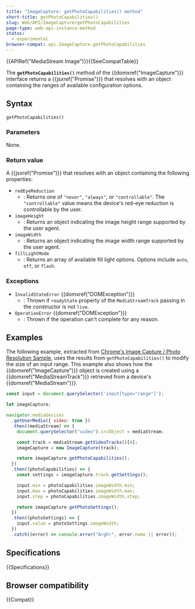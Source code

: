 ```yaml
---
title: "ImageCapture: getPhotoCapabilities() method"
short-title: getPhotoCapabilities()
slug: Web/API/ImageCapture/getPhotoCapabilities
page-type: web-api-instance-method
status:
  - experimental
browser-compat: api.ImageCapture.getPhotoCapabilities
---
```


{{APIRef("MediaStream Image")}}{{SeeCompatTable}}

The **`getPhotoCapabilities()`**
method of the {{domxref("ImageCapture")}} interface returns a {{jsxref("Promise")}}
that resolves with an object containing the ranges of
available configuration options.

## Syntax

```js-nolint
getPhotoCapabilities()
```

### Parameters

None.

### Return value

A {{jsxref("Promise")}} that resolves with an object containing the following properties:

- `redEyeReduction`
  - : Returns one of `"never"`, `"always"`, or `"controllable"`. The `"controllable"` value means the device's red-eye reduction is controllable by the user.
- `imageHeight`
  - : Returns an object indicating the image height range supported by the user agent.
- `imageWidth`
  - : Returns an object indicating the image width range supported by the user agent.
- `fillLightMode`
  - : Returns an array of available fill light options. Options include `auto`, `off`, or `flash`.

### Exceptions

- `InvalidStateError` {{domxref("DOMException")}}
  - : Thrown if `readyState` property of the `MediaStreamTrack` passing in the constructor is not `live`.
- `OperationError` {{domxref("DOMException")}}
  - : Thrown if the operation can't complete for any reason.

## Examples

The following example, extracted from [Chrome's Image Capture / Photo Resolution Sample](https://googlechrome.github.io/samples/image-capture/photo-resolution.html), uses the results from
`getPhotoCapabilities()` to modify the size of an input range. This example
also shows how the {{domxref("ImageCapture")}} object is created using a
{{domxref("MediaStreamTrack")}} retrieved from a device's {{domxref("MediaStream")}}.

```js
const input = document.querySelector('input[type="range"]');

let imageCapture;

navigator.mediaDevices
  .getUserMedia({ video: true })
  .then((mediaStream) => {
    document.querySelector("video").srcObject = mediaStream;

    const track = mediaStream.getVideoTracks()[0];
    imageCapture = new ImageCapture(track);

    return imageCapture.getPhotoCapabilities();
  })
  .then((photoCapabilities) => {
    const settings = imageCapture.track.getSettings();

    input.min = photoCapabilities.imageWidth.min;
    input.max = photoCapabilities.imageWidth.max;
    input.step = photoCapabilities.imageWidth.step;

    return imageCapture.getPhotoSettings();
  })
  .then((photoSettings) => {
    input.value = photoSettings.imageWidth;
  })
  .catch((error) => console.error("Argh!", error.name || error));
```

## Specifications

{{Specifications}}

## Browser compatibility

{{Compat}}
